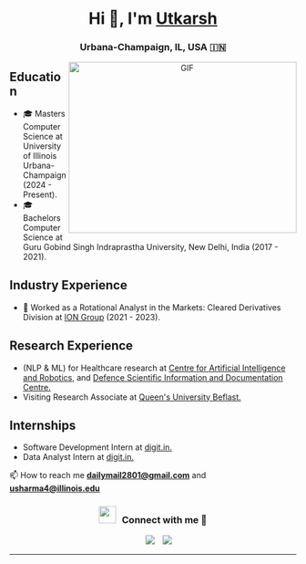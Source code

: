 <h1 align="center">Hi 👋, I'm <a href="https://www.linkedin.com/in/utkarshsharma00/" target="blank">
Utkarsh</a></h1>
<h3 align="center">Urbana-Champaign, IL, USA &#127470;&#127475</h3>

<a target="_blank" align="center">
  <img align="right" top="500" height="300" width="400" alt="GIF" src="https://media.giphy.com/media/SWoSkN6DxTszqIKEqv/giphy.gif">
</a>

## Education
- 🎓 Masters Computer Science at University of Illinois Urbana-Champaign (2024 - Present).
- 🎓 Bachelors Computer Science at Guru Gobind Singh Indraprastha University, New Delhi, India (2017 - 2021).

## Industry Experience
- 🔭 Worked as a Rotational Analyst in the Markets: Cleared Derivatives Division at <a href="http://iongroup.com" target="blank">ION Group</a> (2021 - 2023).

## Research Experience
- (NLP & ML) for Healthcare research at <a href="https://www.drdo.gov.in/labs-and-establishments/centre-artificial-intelligence-robotics-cair" target="blank">Centre for Artificial Intelligence and Robotics</a>, and <a href="https://www.drdo.gov.in/labs-and-establishments/defence-scientific-information-documentation-centre-desidoc" target="blank">Defence Scientific Information and Documentation Centre.</a> 
- Visiting Research Associate at <a href="https://www.qub.ac.uk" target="blank">Queen's University Beflast.</a>

## Internships 
- Software Development Intern at <a href="https://www.digit.in" target="blank">digit.in.</a>
- Data Analyst Intern at <a href="https://www.digit.in" target="blank">digit.in.</a>

📫 How to reach me **dailymail2801@gmail.com** and **usharma4@illinois.edu**
<br/>
<h3 align="center" > <img src="https://media.giphy.com/media/iY8CRBdQXODJSCERIr/giphy.gif" width="30" height="30" style="margin-right: 10px;">Connect with me 🤝 </h3>

<p align="center">

 <div align="center"  class="icons-social" style="margin-left: 10px;">
        <a style="margin-left: 10px;"  target="_blank" href="https://www.linkedin.com/in/utkarshsharma00/">
			<img src="https://img.icons8.com/doodle/40/000000/linkedin--v2.png"></a>
        <a style="margin-left: 10px;" target="_blank" href="https://github.com/utkarshsharma00">
		<img src="https://img.icons8.com/doodle/40/000000/github--v1.png"></a>
      </div>

</p>

---
